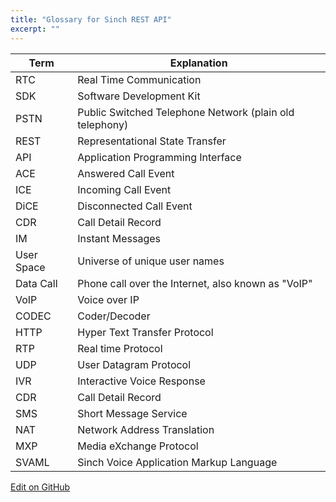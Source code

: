 ```yaml
---
title: "Glossary for Sinch REST API"
excerpt: ""
---
```

| Term       | Explanation                                             |
| ---------- | ------------------------------------------------------- |
| RTC        | Real Time Communication                                 |
| SDK        | Software Development Kit                                |
| PSTN       | Public Switched Telephone Network (plain old telephony) |
| REST       | Representational State Transfer                         |
| API        | Application Programming Interface                       |
| ACE        | Answered Call Event                                     |
| ICE        | Incoming Call Event                                     |
| DiCE       | Disconnected Call Event                                 |
| CDR        | Call Detail Record                                      |
| IM         | Instant Messages                                        |
| User Space | Universe of unique user names                           |
| Data Call  | Phone call over the Internet, also known as "VoIP"      |
| VoIP       | Voice over IP                                           |
| CODEC      | Coder/Decoder                                           |
| HTTP       | Hyper Text Transfer Protocol                            |
| RTP        | Real time Protocol                                      |
| UDP        | User Datagram Protocol                                  |
| IVR        | Interactive Voice Response                              |
| CDR        | Call Detail Record                                      |
| SMS        | Short Message Service                                   |
| NAT        | Network Address Translation                             |
| MXP        | Media eXchange Protocol                                 |
| SVAML      | Sinch Voice Application Markup Language                 |


<a class="edit-on-github" target="_blank" href="https://github.com/sinch/docs/blob/master/docs/voice/voice-rest-api/voice-rest-api-glossary.md">Edit on GitHub</a>